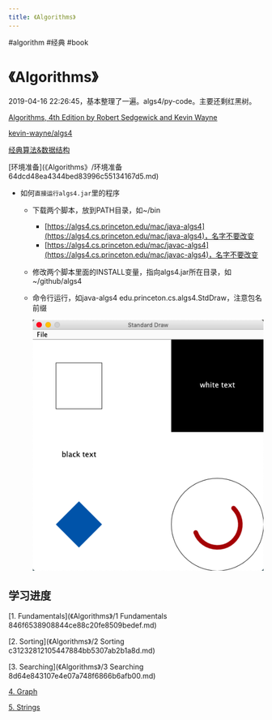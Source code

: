 ```yaml
---
title: 《Algorithms》
---
```


#algorithm #经典 #book

# 《Algorithms》

2019-04-16 22:26:45，基本整理了一遍。algs4/py-code。主要还剩红黑树。

[Algorithms, 4th Edition by Robert Sedgewick and Kevin Wayne](https://algs4.cs.princeton.edu/)

[kevin-wayne/algs4](https://github.com/kevin-wayne/algs4)

[经典算法&数据结构](经典算法&数据结构.md)

[环境准备](《Algorithms》/环境准备 64dcd48ea4344bed83996c55134167d5.md)

- 如何`直接运行algs4.jar`里的程序
    - 下载两个脚本，放到PATH目录，如~/bin
        - [https://algs4.cs.princeton.edu/mac/java-algs4](https://algs4.cs.princeton.edu/mac/java-algs4)，名字不要改变
        - [https://algs4.cs.princeton.edu/mac/javac-algs4](https://algs4.cs.princeton.edu/mac/javac-algs4)，名字不要改变
    - 修改两个脚本里面的INSTALL变量，指向algs4.jar所在目录，如~/github/algs4
    - 命令行运行，如java-algs4 edu.princeton.cs.algs4.StdDraw，注意包名前缀
        
        ![untitled](assets/b56603f40dfd3a5d6a59c0d92c28b10c.png)
        

## 学习进度

[1. Fundamentals](《Algorithms》/1 Fundamentals 846f6538908844ce88c20fe8509bedef.md)

[2. Sorting](《Algorithms》/2 Sorting c31232812105447884bb5307ab2b1a8d.md)

[3. Searching](《Algorithms》/3 Searching 8d64e843107e4e07a748f6866b6afb00.md)

[4. Graph](《Algorithms》/4_Graph.md)

[5. Strings](《Algorithms》/5_Strings.md)